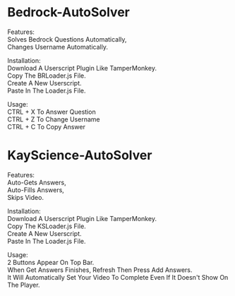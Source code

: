 # Bedrock-AutoSolver<br />

Features:<br />
Solves Bedrock Questions Automatically,<br />
Changes Username Automatically.

Installation:<br />
Download A Userscript Plugin Like TamperMonkey.<br />
Copy The BRLoader.js File.<br />
Create A New Userscript.<br />
Paste In The Loader.js File.<br />

Usage:<br />
CTRL + X To Answer Question<br />
CTRL + Z To Change Username<br />
CTRL + C To Copy Answer

# KayScience-AutoSolver<br />

Features:<br />
Auto-Gets Answers,<br />
Auto-Fills Answers,<br />
Skips Video.

Installation:<br />
Download A Userscript Plugin Like TamperMonkey.<br />
Copy The KSLoader.js File.<br />
Create A New Userscript.<br />
Paste In The Loader.js File.<br />

Usage:<br />
2 Buttons Appear On Top Bar.<br />
When Get Answers Finishes, Refresh Then Press Add Answers.<br />
It Will Automatically Set Your Video To Complete Even If It Doesn't Show On The Player.
